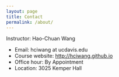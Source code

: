 ```yaml
---
layout: page
title: Contact
permalink: /about/
---
```


Instructor: Hao-Chuan Wang 
- Email: hciwang at ucdavis.edu
- Course website: http://hciwang.github.io 
- Office hour: By Appointment
- Location: 3025 Kemper Hall



